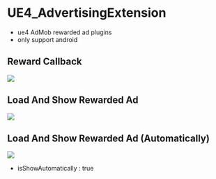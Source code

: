 # UE4_AdvertisingExtension
* ue4 AdMob rewarded ad plugins
* only support android

## Reward Callback
![](https://img1.daumcdn.net/thumb/R1280x0/?scode=mtistory2&fname=https%3A%2F%2Fblog.kakaocdn.net%2Fdn%2FyDxwd%2Fbtq3q6bCFGN%2FVwi7PR9FYOn6xjl7Rn1Oc0%2Fimg.png)

## Load And Show Rewarded Ad
![](https://img1.daumcdn.net/thumb/R1280x0/?scode=mtistory2&fname=https%3A%2F%2Fblog.kakaocdn.net%2Fdn%2Fbk4Fql%2Fbtq3nS6hgrV%2FGoHFARlb6rTiyyH5T2JZJk%2Fimg.png)

## Load And Show Rewarded Ad (Automatically)
![](https://img1.daumcdn.net/thumb/R1280x0/?scode=mtistory2&fname=https%3A%2F%2Fblog.kakaocdn.net%2Fdn%2FvTxug%2Fbtq3mNq3Vsc%2FG4GhrKivR1dd8ZtMfbSqw1%2Fimg.png)
* isShowAutomatically : true
